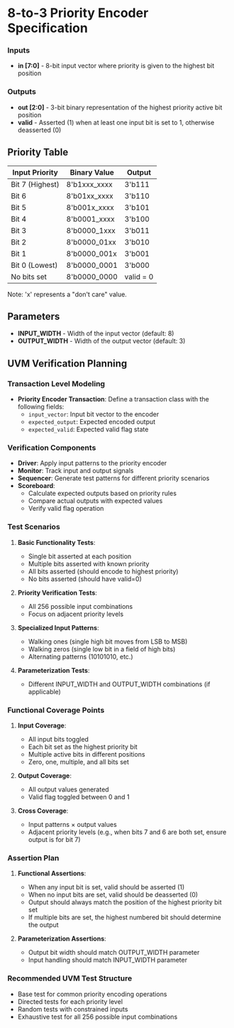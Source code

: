 # 8-to-3 Priority Encoder Specification

### Inputs

- **in [7:0]** - 8-bit input vector where priority is given to the highest bit position

### Outputs

- **out [2:0]** - 3-bit binary representation of the highest priority active bit position
- **valid** - Asserted (1) when at least one input bit is set to 1, otherwise deasserted (0)

## Priority Table

| Input Priority | Binary Value | Output |
|----------------|--------------|--------|
| Bit 7 (Highest)| 8'b1xxx_xxxx | 3'b111 |
| Bit 6          | 8'b01xx_xxxx | 3'b110 |
| Bit 5          | 8'b001x_xxxx | 3'b101 |
| Bit 4          | 8'b0001_xxxx | 3'b100 |
| Bit 3          | 8'b0000_1xxx | 3'b011 |
| Bit 2          | 8'b0000_01xx | 3'b010 |
| Bit 1          | 8'b0000_001x | 3'b001 |
| Bit 0 (Lowest) | 8'b0000_0001 | 3'b000 |
| No bits set    | 8'b0000_0000 | valid = 0 |

Note: 'x' represents a "don't care" value.

## Parameters

- **INPUT_WIDTH** - Width of the input vector (default: 8)
- **OUTPUT_WIDTH** - Width of the output vector (default: 3)

## UVM Verification Planning

### Transaction Level Modeling
- **Priority Encoder Transaction**: Define a transaction class with the following fields:
  - `input_vector`: Input bit vector to the encoder
  - `expected_output`: Expected encoded output
  - `expected_valid`: Expected valid flag state

### Verification Components
- **Driver**: Apply input patterns to the priority encoder
- **Monitor**: Track input and output signals
- **Sequencer**: Generate test patterns for different priority scenarios
- **Scoreboard**: 
  - Calculate expected outputs based on priority rules
  - Compare actual outputs with expected values
  - Verify valid flag operation

### Test Scenarios
1. **Basic Functionality Tests**:
   - Single bit asserted at each position
   - Multiple bits asserted with known priority
   - All bits asserted (should encode to highest priority)
   - No bits asserted (should have valid=0)

2. **Priority Verification Tests**:
   - All 256 possible input combinations
   - Focus on adjacent priority levels

3. **Specialized Input Patterns**:
   - Walking ones (single high bit moves from LSB to MSB)
   - Walking zeros (single low bit in a field of high bits)
   - Alternating patterns (10101010, etc.)

4. **Parameterization Tests**:
   - Different INPUT_WIDTH and OUTPUT_WIDTH combinations (if applicable)

### Functional Coverage Points
1. **Input Coverage**:
   - All input bits toggled
   - Each bit set as the highest priority bit
   - Multiple active bits in different positions
   - Zero, one, multiple, and all bits set

2. **Output Coverage**:
   - All output values generated
   - Valid flag toggled between 0 and 1

3. **Cross Coverage**:
   - Input patterns × output values
   - Adjacent priority levels (e.g., when bits 7 and 6 are both set, ensure output is for bit 7)

### Assertion Plan
1. **Functional Assertions**:
   - When any input bit is set, valid should be asserted (1)
   - When no input bits are set, valid should be deasserted (0)
   - Output should always match the position of the highest priority bit set
   - If multiple bits are set, the highest numbered bit should determine the output

2. **Parameterization Assertions**:
   - Output bit width should match OUTPUT_WIDTH parameter
   - Input handling should match INPUT_WIDTH parameter

### Recommended UVM Test Structure
- Base test for common priority encoding operations
- Directed tests for each priority level
- Random tests with constrained inputs
- Exhaustive test for all 256 possible input combinations
